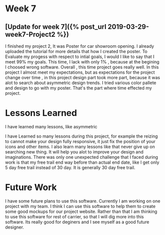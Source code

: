 # Week 7
## [Update for week 7]({% post_url 2019-03-29-week7-Project2 %})
I finished my project 2, It was Poster for car showroom opening. I already uploaded the tutorial for more details that how I
created the poster. To Evaluate my progess with respect to intial goals, I would I like to say that I meet 99% my goals. This time, I lack with only 1% , because at the begining I choosed wrong software. Overall , this time project goes really well. In this project I almost meet my expectations, but as expectations for the project change over time , in this project design part took more part, because it was alot to search about asymmetric design trends. I tried various color pallete and design to go with my poster. That's the part where time effected my project.

# Lessons Learned
I have learned many lessons, like asymmetric 




I have Learned so many lessons during this project, for example the reizing to cannot make your design fully responsive, it 
just fix the position of your icons and other items. I also learn many lessons like that never give up on searching new thing.
It will help you alot to improve your design and imaginations. There was only one unexpected challenge that I faced during 
work is that my free trail end way before than actual end date, like I get only 5 day free trail instead of 30 day. It is generally 30 day free trail.

# Future Work
I have some future plans to use this software. Currently I am working on one project with my team. I think I can use this software to help them to create some good mockups for our project website. Rather than that I am thinking to use this software 
for rest of carrier, so that I will dig more into this software. Its really good for deginers and I see myself as a good future designer.

